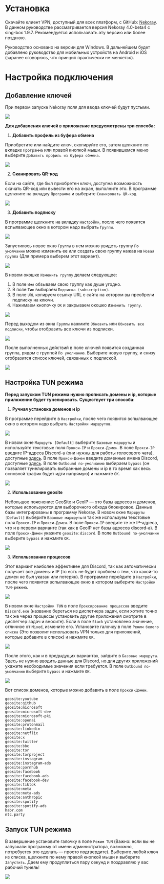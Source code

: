# Установка
Скачайте клиент VPN, доступный для всех платформ, с GitHub: [Nekoray](https://github.com/MatsuriDayo/nekoray/releases/tag/4.0-beta4). В данном руководстве рассматривается версия Nekoray 4.0-beta4 с sing-box 1.9.7. Рекомендуется использовать эту версию или более позднюю. 

Руководство основано на версии для Windows. В дальнейшем будет добавлено руководство для мобильных устройств на Android и iOS (заранее оговорюсь, что принцип практически не меняется).
# Настройка подключения
## Добавление ключей
При первом запуске Nekoray поля для ввода ключей будут пустыми.

![](https://github.com/oreshkin75/discord_unblock/blob/2a1865c09c3d5bdb896884246d52acb00260ee9b/nekoray/media/nekoray_start_group_0.png)

__Для добавления ключей в приложение предусмотрены три способа:__ 

1. __Добавить профиль из буфера обмена__
    
Приобретите или найдите ключ, скопируйте его, затем щелкните по вкладке `Программа` или правой кнопкой мыши. В появившемся меню выберите `Добавить профиль из буфера обмена`.

![](https://github.com/oreshkin75/discord_unblock/blob/2a1865c09c3d5bdb896884246d52acb00260ee9b/nekoray/media/nekoray_start_buffer_1.png)

2. __Сканировать QR-код__

Если на сайте, где был приобретен ключ, доступна возможность скачать QR-код или вывести его на экран, выполните это. В программе щелкните на вкладку `Программа` и выберите `Сканировать QR-код`.

![](https://github.com/oreshkin75/discord_unblock/blob/2a1865c09c3d5bdb896884246d52acb00260ee9b/nekoray/media/nekoray_start_qr_0.png)

3. __Добавить подписку__

В программе щелкните на вкладку `Настройки`, после чего появится вспылвающее окно в котором надо выбрать `Группы`.

![](https://github.com/oreshkin75/discord_unblock/blob/2a1865c09c3d5bdb896884246d52acb00260ee9b/nekoray/media/nekoray_start_group_1.png)

Запустилось новое окно `Группы` в нем можно увидеть группу `По умолчанию` можно изменить ее или создать свою группу нажав на `Новая группа` (Для примера выберем этот вариант).

![](https://github.com/oreshkin75/discord_unblock/blob/2a1865c09c3d5bdb896884246d52acb00260ee9b/nekoray/media/nekoray_start_group_2.png)

В новом окошке `Изменить группу` делаем следующее: 
1. В поле `Имя` обзываем свою группу как душе угодно.
2. В поле `Тип` выбираем `Подписка (subscription)`.
3. В поле `URL` копируем ссылку URL с сайта на котором вы преобрели подписку на ключи.
4. Нажимаем кнопочку `OK` и закрываем окошко `Изменить группу`.

![](https://github.com/oreshkin75/discord_unblock/blob/2a1865c09c3d5bdb896884246d52acb00260ee9b/nekoray/media/nekoray_start_group_4.png)

 Перед выходом из окна `Группы` нажмите `Обновить` или `Обновить все подписки`, чтобы отобразить все ключи из подписки.

![](https://github.com/oreshkin75/discord_unblock/blob/2a1865c09c3d5bdb896884246d52acb00260ee9b/nekoray/media/nekoray_start_group_5.png)

После выполненных действий в поле ключей появится созданная группа, рядом с группой `По умолчанию`. Выберите новую группу, и снизу отобразится список ключей, связанных с подпиской.

![](https://github.com/oreshkin75/discord_unblock/blob/2a1865c09c3d5bdb896884246d52acb00260ee9b/nekoray/media/nekoray_start_group_6.png)

## Настройка TUN режима

__Перед запуском TUN режима нужно прописать домены и ip, которые приложение будет тунелировать. Существует три способа:__ 

1. __Ручная установка доменов и ip__

В программе перейдите в `Настройки`, после чего появится вспылвающее окно в котором надо выбрать `Настройки маршрутов`.

![](https://github.com/oreshkin75/discord_unblock/blob/2a1865c09c3d5bdb896884246d52acb00260ee9b/nekoray/media/nekoray_editSetting_enter_SettingRoute.png)

В новом окне `Маршруты [Default]` выберите `Базовые маршруты` и используйте текстовые поля `Прокси-IP` и `Прокси-Домен`. 
В поле `Прокси-IP` введите IP-адреса Discord-а (они нужны для работы голосового чата), доступные [здесь](https://github.com/GhostRooter0953/discord-voice-ips/blob/master/discord-voice-ip-list). 
В поле `Прокси-Домен` введите доменные имена Discord, доступные [здесь](https://github.com/GhostRooter0953/discord-voice-ips/blob/master/discord-domains-list).
В поле `Outbound по-умолчанию` выбираем `bypass` (он позваляет тунелировать выбранные домены и ip в то время как весь основной трафик будет идти напрямую) и нажмите `OK`.

![](https://github.com/oreshkin75/discord_unblock/blob/2a1865c09c3d5bdb896884246d52acb00260ee9b/nekoray/media/nekoray_editSetting_add_Domain_manual_input.png)

2. __Использование geosite__

Небольшое пояснение: GeoSite и GeoIP — это базы адресов и доменов, которые используются для выборочного обхода блокировок. Данные базы интегрированы в программу Nekoray.
В новом окне `Маршруты [Default]` выберите `Базовые маршруты` и так же используем текстовые поля `Прокси-IP` и `Прокси-Домен`.
В поле `Прокси-IP` введите те же IP-адреса, что и в первом варианте (так как в GeoIP нет базы адресов discord-а). 
В поле `Прокси-Домен` укажите `geosite:discord`. 
В поле `Outbound по-умолчанию` выберите `bypass` и  нажмите `OK`.

![](https://github.com/oreshkin75/discord_unblock/blob/2a1865c09c3d5bdb896884246d52acb00260ee9b/nekoray/media/nekoray_editSetting_add_Domain_geosite.png)

3. __Использование процессов__

Этот вариант наиболее эффективен для Discord, так как автоматически получает все домены и IP (то есть не будет проблем с тем, что какой-то домен не был указан или потерян). 
В программе перейдите в `Настройки`, после чего появится вспылвающее окно в котором выберите `Настройки TUN-режима`.

![](https://github.com/oreshkin75/discord_unblock/blob/2a1865c09c3d5bdb896884246d52acb00260ee9b/nekoray/media/nekoray_editSetting_add_Domain_process_0.png)

В новом окне `Настройки TUN` в поле `Проксирование процессов` введите `Discord.exe` (название береться из диспетчера задач, если хотите точно так же через процессы установить другие приложения смотрите в диспетчер задач и вносите). 
Если в поле `Stack` установлено значение, отличное от `Mixed`, измените его.
Установите галочку в поле `Режим белого списка` (Это позволит использовать VPN только для приложений, которые   добавите в список) и нажмите `OK`.

![](https://github.com/oreshkin75/discord_unblock/blob/2a1865c09c3d5bdb896884246d52acb00260ee9b/nekoray/media/nekoray_editSetting_add_Domain_process_1.png)

После этого, как и в предыдущих вариантах, зайдите в `Базовые маршруты`. Здесь не нужно вводить данные для Discord, но для других приложений укажите необходимые значения если требуется. В поле `Outbound по-умолчанию` выберите `bypass` и нажмите `OK`.

![](https://github.com/oreshkin75/discord_unblock/blob/2a1865c09c3d5bdb896884246d52acb00260ee9b/nekoray/media/nekoray_editSetting_add_Domain_process_2_1.png)

Вот список доменов, которые можно добавить в поле `Прокси-Домен`.

```
geosite:youtube
geosite:github
geosite:microsoft
geosite:microsoft-dev
geosite:microsoft-pki
geosite:openai
geosite:protonmail
geosite:linkedin
geosite:netflix
geosite:x
geosite:twitter
geosite:bbc
geosite:tor
geosite:torproject
geosite:instagram
geosite:instagram-ads
geosite:pornhub
geosite:facebook
geosite:facebook-ads
geosite:facebook-dev
geosite:tiktok
geosite:meta
geosite:meta-ads
geosite:anthropic
geosite:spotify
geosite:spotify-ads
habr.com
ntc.party
```

## Запуск TUN режима

В завершение установите галочку в поле `Режим TUN` (Важно: если вы не запускали программу от имени администратора, возможно, потребуется это сделать — просто подтвердите). Выберите любой ключ из списка, щелкните по нему правой кнопкой мыши и выберите `Запустить`. 
Даем ему продуплиться пару секунд и поздравляю у вас рабочий тунель!

![](https://github.com/oreshkin75/discord_unblock/blob/2a1865c09c3d5bdb896884246d52acb00260ee9b/nekoray/media/nekoray_final_Tun_mode.png)
